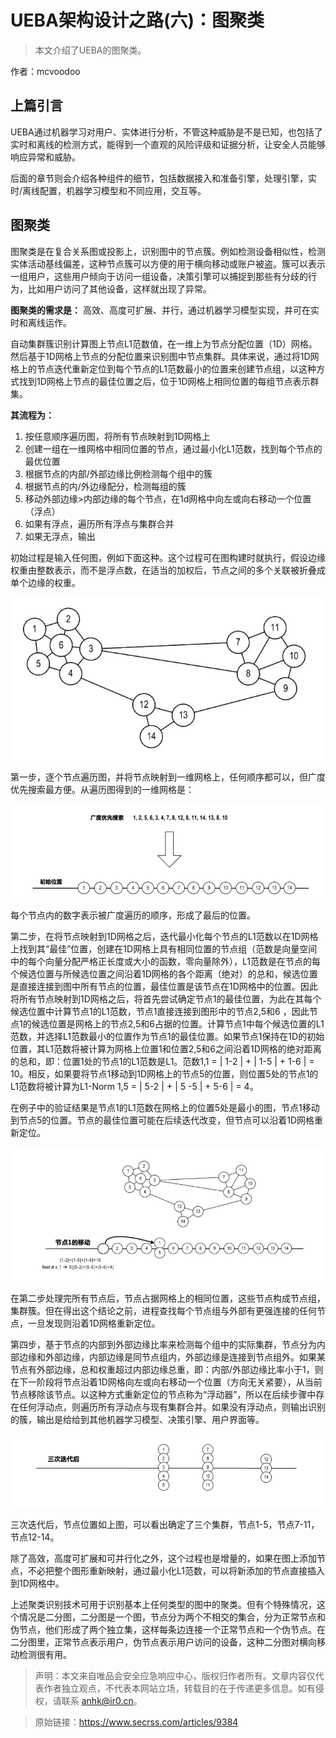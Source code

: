 # UEBA架构设计之路(六)：图聚类

> 本文介绍了UEBA的图聚类。

作者：mcvoodoo

## 上篇引言

UEBA通过机器学习对用户、实体进行分析，不管这种威胁是不是已知，也包括了实时和离线的检测方式，能得到一个直观的风险评级和证据分析，让安全人员能够响应异常和威胁。

后面的章节则会介绍各种组件的细节，包括数据接入和准备引擎，处理引擎，实时/离线配置，机器学习模型和不同应用，交互等。

## 图聚类

图聚类是在复合关系图或投影上，识别图中的节点簇。例如检测设备相似性，检测实体活动基线偏差，这种节点簇可以方便的用于横向移动或账户被盗。簇可以表示一组用户，这些用户倾向于访问一组设备，决策引擎可以捕捉到那些有分歧的行为，比如用户访问了其他设备，这样就出现了异常。

**图聚类的需求是：** 高效、高度可扩展、并行，通过机器学习模型实现，并可在实时和离线运作。

自动集群簇识别计算图上节点L1范数值，在一维上为节点分配位置（1D）网格。然后基于1D网格上节点的分配位置来识别图中节点集群。具体来说，通过将1D网格上的节点迭代重新定位到每个节点的L1范数最小的位置来创建节点组，以这种方式找到1D网格上节点的最佳位置之后，位于1D网格上相同位置的每组节点表示群集。

**其流程为：**

1. 按任意顺序遍历图，将所有节点映射到1D网格上
2. 创建一组在一维网格中相同位置的节点，通过最小化L1范数，找到每个节点的最优位置
3. 根据节点的内部/外部边缘比例检测每个组中的簇
4. 根据节点的内/外边缘配分，检测每组的簇
5. 移动外部边缘>内部边缘的每个节点，在1d网格中向左或向右移动一个位置（浮点）
6. 如果有浮点，遍历所有浮点与集群合并
7. 如果无浮点，输出

初始过程是输入任何图，例如下面这种。这个过程可在图构建时就执行，假设边缘权重由整数表示，而不是浮点数，在适当的加权后，节点之间的多个关联被折叠成单个边缘的权重。

![img](./img/6-1.jpg)

第一步，逐个节点遍历图，并将节点映射到一维网格上，任何顺序都可以，但广度优先搜索最方便。从遍历图得到的一维网格是：

![img](./img/6-2.png)

每个节点内的数字表示被广度遍历的顺序，形成了最后的位置。

第二步，在将节点映射到1D网格之后，迭代最小化每个节点的L1范数以在1D网格上找到其“最佳”位置，创建在1D网格上具有相同位置的节点组（范数是向量空间中的每个向量分配严格正长度或大小的函数，零向量除外），L1范数是在节点的每个候选位置与所候选位置之间沿着1D网格的各个距离（绝对）的总和，候选位置是直接连接到图中所有节点的位置，最佳位置是该节点在1D网格中的位置。因此将所有节点映射到1D网格之后，将首先尝试确定节点1的最佳位置，为此在其每个候选位置中计算节点1的L1范数，节点1直接连接到图形中的节点2,5和6 ，因此节点1的候选位置是网格上的节点2,5和6占据的位置。计算节点1中每个候选位置的L1范数，并选择L1范数最小的位置作为节点1的最佳位置。如果节点1保持在1D的初始位置，其L1范数将被计算为网格上位置1和位置2,5和6之间沿着1D网格的绝对距离的总和，即：位置1处的节点1的L1范数是L1。范数1,1 = | 1-2 | + | 1-5 | + 1-6 | = 10。相反，如果要将节点1移动到1D网格上的节点5的位置，则位置5处的节点1的L1范数将被计算为L1-Norm 1,5 = | 5-2 | + | 5 -5 | + 5-6 | = 4。

在例子中的验证结果是节点1的L1范数在网格上的位置5处是最小的图，节点1移动到节点5的位置。节点的最佳位置可能在后续迭代改变，但节点可以沿着1D网格重新定位。

![img](./img/6-3.jpg)

在第二步处理完所有节点后，节点占据网格上的相同位置，这些节点构成节点组，集群簇。但在得出这个结论之前，进程查找每个节点组与外部有更强连接的任何节点，一旦发现则沿着1D网格重新定位。

第四步，基于节点的内部到外部边缘比率来检测每个组中的实际集群，节点分为内部边缘和外部边缘，内部边缘是同节点组内，外部边缘是连接到节点组外。如果某节点有外部边缘，总和权重超过内部边缘总重，即：内部/外部边缘比率小于1，则在下一阶段将节点沿着1D网格向左或向右移动一个位置（方向无关紧要），从当前节点移除该节点。以这种方式重新定位的节点称为“浮动器”，所以在后续步骤中存在任何浮动点，则遍历所有浮动点与现有集群合并。如果没有浮动点，则输出识别的簇，输出是给给到其他机器学习模型、决策引擎、用户界面等。

![img](./img/6-4.png)

三次迭代后，节点位置如上图，可以看出确定了三个集群，节点1-5，节点7-11，节点12-14。

除了高效，高度可扩展和可并行化之外，这个过程也是增量的，如果在图上添加节点，不必把整个图形重新映射，通过最小化L1范数，可以将新添加的节点直接插入到1D网格中。

上述聚类识别技术可用于识别基本上任何类型的图中的聚类。但有个特殊情况，这个情况是二分图，二分图是一个图，节点分为两个不相交的集合，分为正常节点和伪节点，他们形成了两个独立集，这样每条边连接一个正常节点和一个伪节点。在二分图里，正常节点表示用户，伪节点表示用户访问的设备，这种二分图对横向移动检测很有用。

> 声明：本文来自唯品会安全应急响应中心，版权归作者所有。文章内容仅代表作者独立观点，不代表本网站立场，转载目的在于传递更多信息。如有侵权，请联系 anhk@ir0.cn。

> 原始链接：https://www.secrss.com/articles/9384